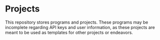 # Projects
This repository stores programs and projects.
These programs may be incomplete regarding API keys and user information,
as these projects are meant to be used as templates for other projects or endeavors.
